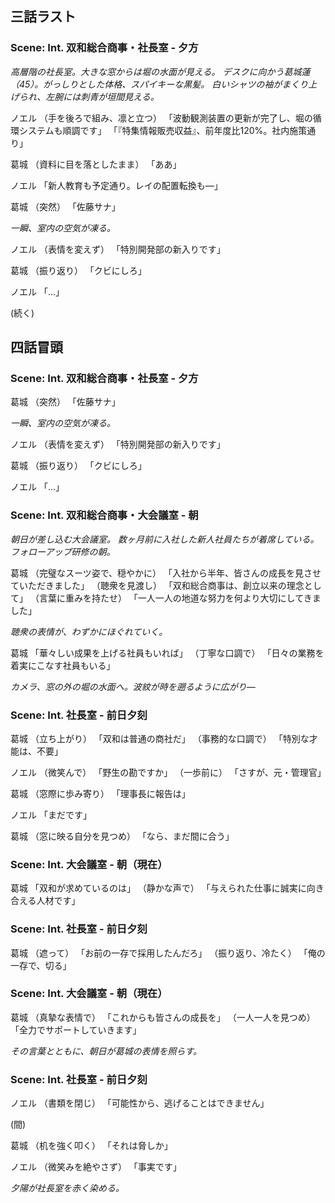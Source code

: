 ## 三話ラスト
### Scene: Int. 双和総合商事・社長室 - 夕方

*高層階の社長室。大きな窓からは堀の水面が見える。*
*デスクに向かう葛城蓮（45）。がっしりとした体格、スパイキーな黒髪。*
*白いシャツの袖がまくり上げられ、左腕には刺青が垣間見える。*

ノエル
（手を後ろで組み、凛と立つ）
「波動観測装置の更新が完了し、堀の循環システムも順調です」
「『特集情報販売収益』、前年度比120%。社内施策通り」

葛城
（資料に目を落としたまま）
「ああ」

ノエル
「新人教育も予定通り。レイの配置転換も―」

葛城
（突然）
「佐藤サナ」

*一瞬、室内の空気が凍る。*

ノエル
（表情を変えず）
「特別開発部の新入りです」

葛城
（振り返り）
「クビにしろ」


ノエル
「...」

(続く)

## 四話冒頭
### Scene: Int. 双和総合商事・社長室 - 夕方

葛城
（突然）
「佐藤サナ」

*一瞬、室内の空気が凍る。*

ノエル
（表情を変えず）
「特別開発部の新入りです」

葛城
（振り返り）
「クビにしろ」


ノエル
「...」

### Scene: Int. 双和総合商事・大会議室 - 朝

*朝日が差し込む大会議室。*
*数ヶ月前に入社した新人社員たちが着席している。*
*フォローアップ研修の朝。*

葛城
（完璧なスーツ姿で、穏やかに）
「入社から半年、皆さんの成長を見させていただきました」
（聴衆を見渡し）
「双和総合商事は、創立以来の理念として」
（言葉に重みを持たせ）
「一人一人の地道な努力を何より大切にしてきました」

*聴衆の表情が、わずかにほぐれていく。*

葛城
「華々しい成果を上げる社員もいれば」
（丁寧な口調で）
「日々の業務を着実にこなす社員もいる」

*カメラ、窓の外の堀の水面へ。波紋が時を遡るように広がり―*

### Scene: Int. 社長室 - 前日夕刻

葛城
（立ち上がり）
「双和は普通の商社だ」
（事務的な口調で）
「特別な才能は、不要」

ノエル
（微笑んで）
「野生の勘ですか」
（一歩前に）
「さすが、元・管理官」

葛城
（窓際に歩み寄り）
「理事長に報告は」

ノエル
「まだです」

葛城
（窓に映る自分を見つめ）
「なら、まだ間に合う」

### Scene: Int. 大会議室 - 朝（現在）

葛城
「双和が求めているのは」
（静かな声で）
「与えられた仕事に誠実に向き合える人材です」

### Scene: Int. 社長室 - 前日夕刻

葛城
（遮って）
「お前の一存で採用したんだろ」
（振り返り、冷たく）
「俺の一存で、切る」

### Scene: Int. 大会議室 - 朝（現在）

葛城
（真摯な表情で）
「これからも皆さんの成長を」
（一人一人を見つめ）
「全力でサポートしていきます」

*その言葉とともに、朝日が葛城の表情を照らす。*


### Scene: Int. 社長室 - 前日夕刻

ノエル
（書類を閉じ）
「可能性から、逃げることはできません」

(間)

葛城
（机を強く叩く）
「それは脅しか」

ノエル
（微笑みを絶やさず）
「事実です」

*夕陽が社長室を赤く染める。*
